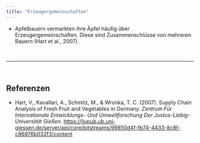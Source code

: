 ```yaml
---
title: "Erzeugergemeinschaften"
---
```


- Apfelbauern vermarkten ihre Äpfel häufig über Erzeugergemeinschaften. Diese sind Zusammenschlüsse von mehreren Bauern (Hart et al., 2007).



<br>

---

<br> 

## Referenzen
- Hart, V., Kavallari, A., Schmitz, M., & Wronka, T. C. (2007). Supply Chain Analysis of Fresh Fruit and Vegetables in Germany. *Zentrum Für Internationale Entwicklungs- Und Umweltforschung Der Justus-Liebig-Universität Gießen.* <https://jlupub.ub.uni-giessen.de/server/api/core/bitstreams/99850d4f-fb74-4433-8c8f-c96976b032f3/content>
